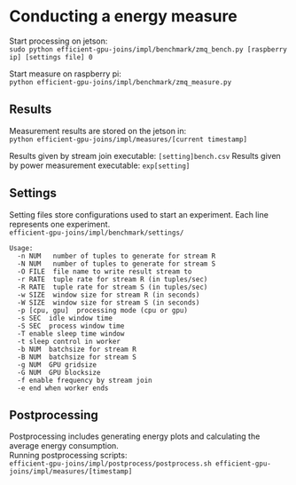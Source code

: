 # Conducting a energy measure

Start processing on jetson:<br>
```sudo python efficient-gpu-joins/impl/benchmark/zmq_bench.py [raspberry ip] [settings file] 0```

Start measure on raspberry pi:<br>
```python efficient-gpu-joins/impl/benchmark/zmq_measure.py```

## Results
Measurement results are stored on the jetson in:<br>
```python efficient-gpu-joins/impl/measures/[current timestamp]```

Results given by stream join executable: ```[setting]bench.csv```
Results given by power measurement executable: ```exp[setting]```

## Settings
Setting files store configurations used to start an experiment. Each line represents one experiment.<br>
```efficient-gpu-joins/impl/benchmark/settings/```

```./bin/gpu_stream:
Usage:
  -n NUM   number of tuples to generate for stream R
  -N NUM   number of tuples to generate for stream S
  -O FILE  file name to write result stream to
  -r RATE  tuple rate for stream R (in tuples/sec)
  -R RATE  tuple rate for stream S (in tuples/sec)
  -w SIZE  window size for stream R (in seconds)
  -W SIZE  window size for stream S (in seconds)
  -p [cpu, gpu]  processing mode (cpu or gpu)
  -s SEC  idle window time
  -S SEC  process window time
  -T enable sleep time window
  -t sleep control in worker
  -b NUM  batchsize for stream R
  -B NUM  batchsize for stream S
  -g NUM  GPU gridsize
  -G NUM  GPU blocksize
  -f enable frequency by stream join
  -e end when worker ends
  ```

## Postprocessing
Postprocessing includes generating energy plots and calculating the average energy consumption.<br>
Running postprocessing scripts:<br>
```efficient-gpu-joins/impl/postprocess/postprocess.sh efficient-gpu-joins/impl/measures/[timestamp]```
